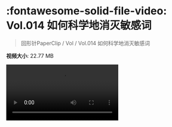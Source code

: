 # :fontawesome-solid-file-video: Vol.014 如何科学地消灭敏感词

> 回形针PaperClip / Vol / Vol.014 如何科学地消灭敏感词

**视频大小**: 22.77 MB

<div class="video"><video src="https://file.hsyhx.top/archive/PaperClip/Vol/014.mp4" controls preload>🤔 您的浏览器不支持 video 标签</video></div>